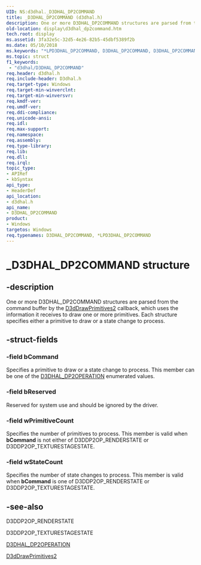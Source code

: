```yaml
---
UID: NS:d3dhal._D3DHAL_DP2COMMAND
title: _D3DHAL_DP2COMMAND (d3dhal.h)
description: One or more D3DHAL_DP2COMMAND structures are parsed from the command buffer by the D3dDrawPrimitives2 callback, which uses the information it receives to draw one or more primitives.
old-location: display\d3dhal_dp2command.htm
tech.root: display
ms.assetid: 3fa32e5c-32d5-4e26-82b5-45dbf5389f2b
ms.date: 05/10/2018
ms.keywords: "*LPD3DHAL_DP2COMMAND, D3DHAL_DP2COMMAND, D3DHAL_DP2COMMAND structure [Display Devices], LPD3DHAL_DP2COMMAND, LPD3DHAL_DP2COMMAND structure pointer [Display Devices], _D3DHAL_DP2COMMAND, d3dhal/D3DHAL_DP2COMMAND, d3dhal/LPD3DHAL_DP2COMMAND, d3dstrct_9497e802-c325-4d08-ba6c-f482d17da6c5.xml, display.d3dhal_dp2command"
ms.topic: struct
f1_keywords:
 - "d3dhal/D3DHAL_DP2COMMAND"
req.header: d3dhal.h
req.include-header: D3dhal.h
req.target-type: Windows
req.target-min-winverclnt: 
req.target-min-winversvr: 
req.kmdf-ver: 
req.umdf-ver: 
req.ddi-compliance: 
req.unicode-ansi: 
req.idl: 
req.max-support: 
req.namespace: 
req.assembly: 
req.type-library: 
req.lib: 
req.dll: 
req.irql: 
topic_type:
- APIRef
- kbSyntax
api_type:
- HeaderDef
api_location:
- d3dhal.h
api_name:
- D3DHAL_DP2COMMAND
product:
- Windows
targetos: Windows
req.typenames: D3DHAL_DP2COMMAND, *LPD3DHAL_DP2COMMAND
---
```


# _D3DHAL_DP2COMMAND structure


## -description


One or more D3DHAL_DP2COMMAND structures are parsed from the command buffer by the <a href="https://docs.microsoft.com/windows-hardware/drivers/ddi/content/d3dhal/nc-d3dhal-lpd3dhal_drawprimitives2cb">D3dDrawPrimitives2</a> callback, which uses the information it receives to draw one or more primitives. Each structure specifies either a primitive to draw or a state change to process.


## -struct-fields




### -field bCommand

Specifies a primitive to draw or a state change to process. This member can be one of the <a href="https://docs.microsoft.com/windows-hardware/drivers/ddi/content/d3dhal/ne-d3dhal-_d3dhal_dp2operation">D3DHAL_DP2OPERATION</a> enumerated values. 


### -field bReserved

Reserved for system use and should be ignored by the driver.


### -field wPrimitiveCount

Specifies the number of primitives to process. This member is valid when <b>bCommand</b> is not either of D3DDP2OP_RENDERSTATE or D3DDP2OP_TEXTURESTAGESTATE.


### -field wStateCount

Specifies the number of state changes to process. This member is valid when <b>bCommand</b> is one of D3DDP2OP_RENDERSTATE or D3DDP2OP_TEXTURESTAGESTATE.


## -see-also




D3DDP2OP_RENDERSTATE



D3DDP2OP_TEXTURESTAGESTATE



<a href="https://docs.microsoft.com/windows-hardware/drivers/ddi/content/d3dhal/ne-d3dhal-_d3dhal_dp2operation">D3DHAL_DP2OPERATION</a>



<a href="https://docs.microsoft.com/windows-hardware/drivers/ddi/content/d3dhal/nc-d3dhal-lpd3dhal_drawprimitives2cb">D3dDrawPrimitives2</a>
 

 

